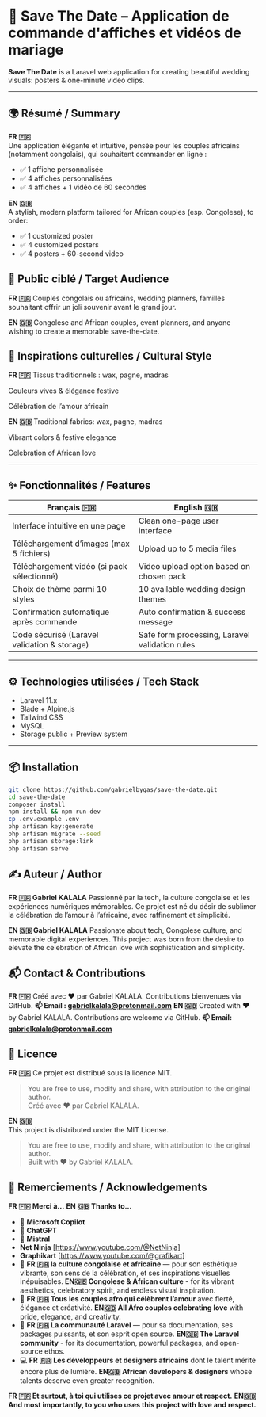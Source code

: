 # 💍 Save The Date – Application de commande d'affiches et vidéos de mariage  
**Save The Date** is a Laravel web application for creating beautiful wedding visuals: posters & one-minute video clips.

---

## 🌍 Résumé / Summary

**FR 🇫🇷**  
Une application élégante et intuitive, pensée pour les couples africains (notamment congolais), qui souhaitent commander en ligne :  
- ✅ 1 affiche personnalisée  
- ✅ 4 affiches personnalisées  
- ✅ 4 affiches + 1 vidéo de 60 secondes

**EN 🇬🇧**  
A stylish, modern platform tailored for African couples (esp. Congolese), to order:  
- ✅ 1 customized poster  
- ✅ 4 customized posters  
- ✅ 4 posters + 60-second video
  
## 📌 Public ciblé / Target Audience
**FR 🇫🇷**  Couples congolais ou africains, wedding planners, familles souhaitant offrir un joli souvenir avant le grand jour.

**EN 🇬🇧** Congolese and African couples, event planners, and anyone wishing to create a memorable save-the-date.

## 🎨 Inspirations culturelles / Cultural Style
**FR 🇫🇷** Tissus traditionnels : wax, pagne, madras

Couleurs vives & élégance festive

Célébration de l’amour africain

**EN 🇬🇧** Traditional fabrics: wax, pagne, madras

Vibrant colors & festive elegance

Celebration of African love

---

## ✨ Fonctionnalités / Features

| Français 🇫🇷                                      | English 🇬🇧                                   |
|--------------------------------------------------|-----------------------------------------------|
| Interface intuitive en une page                  | Clean one-page user interface                 |
| Téléchargement d’images (max 5 fichiers)         | Upload up to 5 media files                    |
| Téléchargement vidéo (si pack sélectionné)       | Video upload option based on chosen pack      |
| Choix de thème parmi 10 styles         | 10 available wedding design themes    |
| Confirmation automatique après commande          | Auto confirmation & success message           |
| Code sécurisé (Laravel validation & storage)     | Safe form processing, Laravel validation rules|

---

## ⚙️ Technologies utilisées / Tech Stack

- Laravel 11.x  
- Blade + Alpine.js  
- Tailwind CSS  
- MySQL  
- Storage public + Preview system

---

## 📦 Installation

```bash
git clone https://github.com/gabrielbygas/save-the-date.git
cd save-the-date
composer install
npm install && npm run dev
cp .env.example .env
php artisan key:generate
php artisan migrate --seed
php artisan storage:link
php artisan serve
```


## ✍️ Auteur / Author
**FR 🇫🇷 Gabriel KALALA** Passionné par la tech, la culture congolaise et les expériences numériques mémorables. Ce projet est né du désir de sublimer la célébration de l’amour à l’africaine, avec raffinement et simplicité.

**EN 🇬🇧 Gabriel KALALA**  Passionate about tech, Congolese culture, and memorable digital experiences. This project was born from the desire to elevate the celebration of African love with sophistication and simplicity.  

## 📬 Contact & Contributions
**FR 🇫🇷** Créé avec ❤️ par Gabriel KALALA. Contributions bienvenues via GitHub. **📫 Email : gabrielkalala@protonmail.com**
**EN 🇬🇧** Created with ❤️ by Gabriel KALALA. Contributions are welcome via GitHub. **📫 Email: gabrielkalala@protonmail.com**

## 📝 Licence

**FR 🇫🇷** Ce projet est distribué sous la licence MIT.  
> You are free to use, modify and share, with attribution to the original author.  
Créé avec ❤️ par Gabriel KALALA.

**EN 🇬🇧**  
This project is distributed under the MIT License.  
> You are free to use, modify and share, with attribution to the original author.  
Built with ❤️ by Gabriel KALALA.  

## 🙏 Remerciements / Acknowledgements

**FR 🇫🇷 Merci à...**
**EN 🇬🇧 Thanks to...**

- 🤖 **Microsoft Copilot** 
- 🤖 **ChatGPT**
- 🤖 **Mistral**  
- **Net Ninja** [https://www.youtube.com/@NetNinja]
- **Graphikart** [https://www.youtube.com/@grafikart]
- 🎨 **FR 🇫🇷 la culture congolaise et africaine** — pour son esthétique vibrante, son sens de la célébration, et ses inspirations visuelles inépuisables. **EN🇬🇧 Congolese & African culture** - for its vibrant aesthetics, celebratory spirit, and endless visual inspiration.
- 💍 **FR 🇫🇷 Tous les couples afro qui célèbrent l’amour** avec fierté, élégance et créativité. **EN🇬🇧 All Afro couples celebrating love** with pride, elegance, and creativity.
- 🚀 **FR 🇫🇷 La communauté Laravel** — pour sa documentation, ses packages puissants, et son esprit open source. **EN🇬🇧 The Laravel community** - for its documentation, powerful packages, and open-source ethos.
- 💻 **FR 🇫🇷 Les développeurs et designers africains** dont le talent mérite encore plus de lumière. **EN🇬🇧 African developers & designers** whose talents deserve even greater recognition.

**FR 🇫🇷 Et surtout, à toi qui utilises ce projet avec amour et respect.**
**EN🇬🇧 And most importantly, to you who uses this project with love and respect.**
